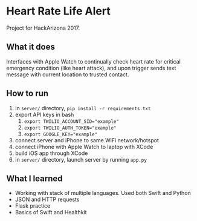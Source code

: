 # Heart Rate Life Alert
Project for HackArizona 2017.

## What it does
Interfaces with Apple Watch to continually check heart rate for critical emergency condition (like heart attack), and upon trigger sends text message with current location to trusted contact. 

## How to run
1. in ```server/``` directory, ```pip install -r requirements.txt```
1. export API keys in bash
    1. ```export TWILIO_ACCOUNT_SID="example"```
    1. ```export TWILIO_AUTH_TOKEN="example"```
    1. ```export GOOGLE_KEY="example"```
1. connect server and iPhone to same WiFi network/hotspot
1. connect iPhone with Apple Watch to laptop with XCode
1. build iOS app through XCode
1. in ```server/``` directory, launch server by running ```app.py```

## What I learned
- Working with stack of multiple languages. Used both Swift and Python
- JSON and HTTP requests
- Flask practice
- Basics of Swift and Healthkit 